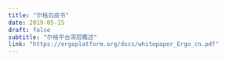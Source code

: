 ```yaml
---
title: "尔格白皮书"
date: 2019-05-15
draft: false
subtitle: "尔格平台深层概述"
link: "https://ergoplatform.org/docs/whitepaper_Ergo_cn.pdf"
---
```

